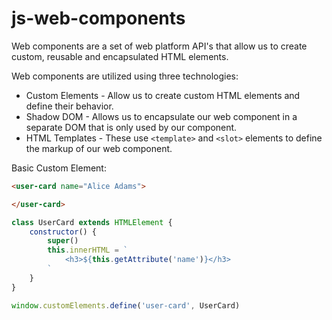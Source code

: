 # js-web-components

Web components are a set of web platform API's that allow us to create custom, reusable and encapsulated HTML elements.

Web components are utilized using three technologies:

- Custom Elements - Allow us to create custom HTML elements and define their behavior.
- Shadow DOM - Allows us to encapsulate our web component in a separate DOM that is only used by our component.
- HTML Templates - These use `<template>` and `<slot>` elements to define the markup of our web component.

Basic Custom Element:

```html
<user-card name="Alice Adams">

</user-card>
```

```js
class UserCard extends HTMLElement {
    constructor() {
        super()
        this.innerHTML = `
            <h3>${this.getAttribute('name')}</h3>
        `
    }
}

window.customElements.define('user-card', UserCard)
```
